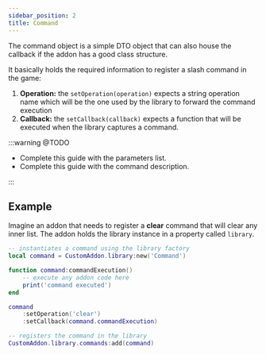 ```yaml
---
sidebar_position: 2
title: Command
---
```


The command object is a simple DTO object that can also house the callback
if the addon has a good class structure.

It basically holds the required information to register a slash command in
the game:

1. **Operation:** the `setOperation(operation)` expects a string operation
name which will be the one used by the library to forward the command 
execution
1. **Callback:** the `setCallback(callback)` expects a function that will be
executed when the library captures a command.

:::warning @TODO

* Complete this guide with the parameters list.
* Complete this guide with the command description.

:::

## Example

Imagine an addon that needs to register a **clear** command that will clear
any inner list. The addon holds the library instance in a property called
`library`.

```lua
-- instantiates a command using the library factory
local command = CustomAddon.library:new('Command')

function command:commandExecution()
    -- execute any addon code here
    print('command executed')
end

command
    :setOperation('clear')
    :setCallback(command.commandExecution)

-- registers the command in the library
CustomAddon.library.commands:add(command)
```
